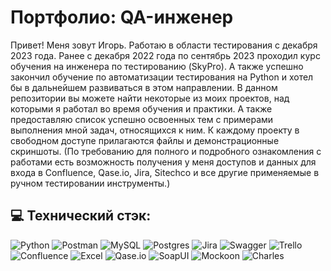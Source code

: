 # Портфолио: QA-инженер

Привет! Меня зовут Игорь. Работаю в области тестирования с декабря 2023 года. Ранее с декабря 2022 года по сентябрь 2023 проходил курс обучения на инженера по тестированию (SkyPro). А также успешно закончил обучение по автоматизации тестирования на Python и хотел бы в дальнейшем развиваться в этом направлении.
В данном репозитории вы можете найти некоторые из моих проектов, над которыми я работал во время обучения и практики.
А также предоставляю список успешно освоенных тем с примерами выполнения мной задач, относящихся к ним.
К каждому проекту в свободном доступе прилагаются файлы и демонстрационные скриншоты.
(По требованию для полного и подробного ознакомления с работами есть возможность получения у меня доступов и данных для входа в
Confluence, Qase.io, Jira, Sitechco и все другие применяемые в ручном тестировании инструменты.)

## 💻 Технический стэк:

![Python](https://img.shields.io/badge/Python-Programming-blue?style=plastic&logo=python&logoColor=white) ![Postman](https://img.shields.io/badge/Postman-FF6C37?style=plastic&logo=postman&logoColor=white) ![MySQL](https://img.shields.io/badge/mysql-%2300f.svg?style=plastic&logo=mysql&logoColor=white) ![Postgres](https://img.shields.io/badge/postgres-%23316192.svg?style=plastic&logo=postgresql&logoColor=white) ![Jira](https://img.shields.io/badge/jira-%230A0FFF.svg?style=plastic&logo=jira&logoColor=white) ![Swagger](https://img.shields.io/badge/-Swagger-%23Clojure?style=plastic&logo=swagger&logoColor=white) ![Trello](https://img.shields.io/badge/Trello-%23026AA7.svg?style=plastic&logo=Trello&logoColor=white) ![Confluence](https://img.shields.io/badge/confluence-%23172BF4.svg?style=plastic&logo=confluence&logoColor=white) ![Excel](https://img.shields.io/badge/%20Excel-green%20?style=plastic) ![Qase.io](https://img.shields.io/badge/%20Qase.io-blue%20?style=plastic) ![SoapUI](https://img.shields.io/badge/SoapUI-%20?style=plastic&color=%23fbdb00) ![Mockoon](https://img.shields.io/badge/Mockoon-%20?style=plastic&color=gray) ![Charles](https://img.shields.io/badge/Charles-%20?style=plastic&color=pink)
